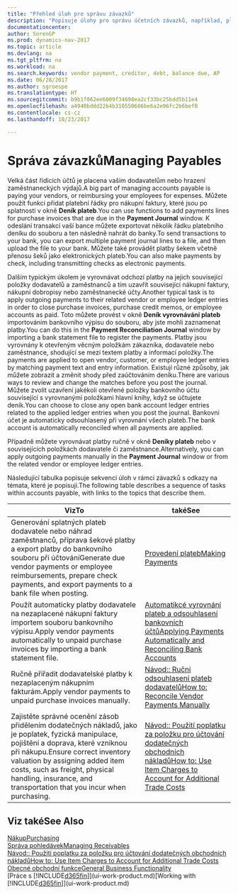```yaml
---
title: "Přehled úloh pro správu závazků"
description: "Popisuje úlohy pro správu účetních závazků, například, placení věřitelům nebo vyrovnávání odchozích plateb na věcné položky k uzavíraní faktur nebo dobropisů."
documentationcenter: 
author: SorenGP
ms.prod: dynamics-nav-2017
ms.topic: article
ms.devlang: na
ms.tgt_pltfrm: na
ms.workload: na
ms.search.keywords: vendor payment, creditor, debt, balance due, AP
ms.date: 06/28/2017
ms.author: sgroespe
ms.translationtype: HT
ms.sourcegitcommit: b9b1f062ee6009f34698ea2cf33bc25bdd5b11e4
ms.openlocfilehash: a4940bddd22b4b310550606be6a2e96fc2b6bef0
ms.contentlocale: cs-cz
ms.lasthandoff: 10/23/2017

---
```

# <a name="managing-payables"></a><span data-ttu-id="02f8e-103">Správa závazků</span><span class="sxs-lookup"><span data-stu-id="02f8e-103">Managing Payables</span></span>
<span data-ttu-id="02f8e-104">Velká část řídících účtů je placena vašim dodavatelům nebo hrazení zaměstnaneckých výdajů.</span><span class="sxs-lookup"><span data-stu-id="02f8e-104">A big part of managing accounts payable is paying your vendors, or reimbursing your employees for expenses.</span></span> <span data-ttu-id="02f8e-105">Můžete použít funkci přidat platební řádky pro nákupní faktury, které jsou po splatnosti v okně **Deník plateb**.</span><span class="sxs-lookup"><span data-stu-id="02f8e-105">You can use functions to add payments lines for purchase invoices that are due in the **Payment Journal** window.</span></span> <span data-ttu-id="02f8e-106">K odeslání transakcí vaší bance můžete exportovat několik řádku platebního deníku do souboru a ten následně nahrát do banky.</span><span class="sxs-lookup"><span data-stu-id="02f8e-106">To send transactions to your bank, you can export multiple payment journal lines to a file, and then upload the file to your bank.</span></span> <span data-ttu-id="02f8e-107">Můžete také provádět platby šekem včetně přenosu šeků jako elektronických plateb.</span><span class="sxs-lookup"><span data-stu-id="02f8e-107">You can also make payments by check, including transmitting checks as electronic payments.</span></span>

<span data-ttu-id="02f8e-108">Dalším typickým úkolem je vyrovnávat odchozí platby na jejich související položky dodavatelů a zaměstnanců a tím uzavřít související nákupní faktury, nákupní dobropisy nebo zaměstnanecké účty.</span><span class="sxs-lookup"><span data-stu-id="02f8e-108">Another typical task is to apply outgoing payments to their related vendor or employee ledger entries in order to close purchase invoices, purchase credit memos, or employee accounts as paid.</span></span> <span data-ttu-id="02f8e-109">Toto můžete provést v okně **Deník vyrovnávání plateb** importováním bankovního výpisu do souboru, aby jste mohli zaznamenat platby.</span><span class="sxs-lookup"><span data-stu-id="02f8e-109">You can do this in the **Payment Reconciliation Journal** window by importing a bank statement file to register the payments.</span></span> <span data-ttu-id="02f8e-110">Platby jsou vyrovnány k otevřeným věcným položkám zákazníka, dodavatele nebo zaměstnance, shodující se mezi textem platby a informací položky.</span><span class="sxs-lookup"><span data-stu-id="02f8e-110">The payments are applied to open vendor, customer, or employee ledger entries by matching payment text and entry information.</span></span> <span data-ttu-id="02f8e-111">Existují různé způsoby, jak můžete zobrazit a změnit shody před zaúčtováním deníku.</span><span class="sxs-lookup"><span data-stu-id="02f8e-111">There are various ways to review and change the matches before you post the journal.</span></span> <span data-ttu-id="02f8e-112">Můžete zvolit uzavření jakékoli otevřené položky bankovního účtu související s vyrovnanými položkami hlavní knihy, když se účtujete deník.</span><span class="sxs-lookup"><span data-stu-id="02f8e-112">You can choose to close any open bank account ledger entries related to the applied ledger entries when you post the journal.</span></span> <span data-ttu-id="02f8e-113">Bankovní účet je automaticky odsouhlasený při vyrovnání všech plateb.</span><span class="sxs-lookup"><span data-stu-id="02f8e-113">The bank account is automatically reconciled when all payments are applied.</span></span>

<span data-ttu-id="02f8e-114">Případně můžete vyrovnávat platby ručně v okně **Deníky plateb** nebo v souvisejících položkách dodavatele či zaměstnance.</span><span class="sxs-lookup"><span data-stu-id="02f8e-114">Alternatively, you can apply outgoing payments manually in the **Payment Journal** window or from the related vendor or employee ledger entries.</span></span>

<span data-ttu-id="02f8e-115">Následující tabulka popisuje sekvenci úloh v rámci závazků s odkazy na témata, které je popisují.</span><span class="sxs-lookup"><span data-stu-id="02f8e-115">The following table describes a sequence of tasks within accounts payable, with links to the topics that describe them.</span></span>

| <span data-ttu-id="02f8e-116">Viz</span><span class="sxs-lookup"><span data-stu-id="02f8e-116">To</span></span> | <span data-ttu-id="02f8e-117">také</span><span class="sxs-lookup"><span data-stu-id="02f8e-117">See</span></span> |
| --- | --- |
| <span data-ttu-id="02f8e-118">Generování splatných plateb dodavatele nebo náhrad zaměstnanců, příprava šekové platby a export platby do bankovního souboru při účtování</span><span class="sxs-lookup"><span data-stu-id="02f8e-118">Generate due vendor payments or employee reimbursements, prepare check payments, and export payments to a bank file when posting.</span></span> |[<span data-ttu-id="02f8e-119">Provedení plateb</span><span class="sxs-lookup"><span data-stu-id="02f8e-119">Making Payments</span></span>](payables-make-payments.md) |
| <span data-ttu-id="02f8e-120">Použít automaticky platby dodavatele na nezaplacené nákupní faktury importem souboru bankovního výpisu.</span><span class="sxs-lookup"><span data-stu-id="02f8e-120">Apply vendor payments automatically to unpaid purchase invoices by importing a bank statement file.</span></span> |[<span data-ttu-id="02f8e-121">Automatikcé vyrovnání plateb a odsouhlasení bankovních účtů</span><span class="sxs-lookup"><span data-stu-id="02f8e-121">Applying Payments Automatically and Reconciling Bank Accounts</span></span>](receivables-apply-payments-auto-reconcile-bank-accounts.md) |
| <span data-ttu-id="02f8e-122">Ručně přiřadit dodavatelské platby k nezaplaceným nákupním fakturám.</span><span class="sxs-lookup"><span data-stu-id="02f8e-122">Apply vendor payments to unpaid purchase invoices manually.</span></span> |[<span data-ttu-id="02f8e-123">Návod:: Ruční odsouhlasení plateb dodavatelů</span><span class="sxs-lookup"><span data-stu-id="02f8e-123">How to: Reconcile Vendor Payments Manually</span></span>](payables-how-apply-purchase-transactions-manually.md) |
|<span data-ttu-id="02f8e-124">Zajistěte správné ocenění zásob přidělením dodatečných nákladů, jako je poplatek, fyzická manipulace, pojištění a doprava, které vzniknou při nákupu.</span><span class="sxs-lookup"><span data-stu-id="02f8e-124">Ensure correct inventory valuation by assigning added item costs, such as freight, physical handling, insurance, and transportation that you incur when purchasing.</span></span>|[<span data-ttu-id="02f8e-125">Návod:: Použití poplatku za položku pro účtování dodatečných obchodních nákladů</span><span class="sxs-lookup"><span data-stu-id="02f8e-125">How to: Use Item Charges to Account for Additional Trade Costs</span></span>](payables-how-assign-item-charges.md)|

## <a name="see-also"></a><span data-ttu-id="02f8e-126">Viz také</span><span class="sxs-lookup"><span data-stu-id="02f8e-126">See Also</span></span>
[<span data-ttu-id="02f8e-127">Nákup</span><span class="sxs-lookup"><span data-stu-id="02f8e-127">Purchasing</span></span>](purchasing-manage-purchasing.md)  
[<span data-ttu-id="02f8e-128">Správa pohledávek</span><span class="sxs-lookup"><span data-stu-id="02f8e-128">Managing Receivables</span></span>](receivables-manage-receivables.md)  
[<span data-ttu-id="02f8e-129">Návod:: Použití poplatku za položku pro účtování dodatečných obchodních nákladů</span><span class="sxs-lookup"><span data-stu-id="02f8e-129">How to: Use Item Charges to Account for Additional Trade Costs</span></span>](payables-how-assign-item-charges.md)  
[<span data-ttu-id="02f8e-130">Obecné obchodní funkce</span><span class="sxs-lookup"><span data-stu-id="02f8e-130">General Business Functionality</span></span>](ui-across-business-areas.md)  
<span data-ttu-id="02f8e-131">[Práce s [!INCLUDE[d365fin](includes/d365fin_md.md)]](ui-work-product.md)</span><span class="sxs-lookup"><span data-stu-id="02f8e-131">[Working with [!INCLUDE[d365fin](includes/d365fin_md.md)]](ui-work-product.md)</span></span>

